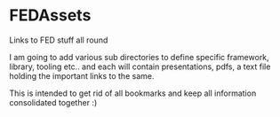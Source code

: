 # FEDAssets
Links to FED stuff all round

I am going to add various sub directories to define specific framework, library, tooling etc.. and each will contain presentations, pdfs, 
a text file holding the important links to the same.

This is intended to get rid of all bookmarks and keep all information consolidated together :)
